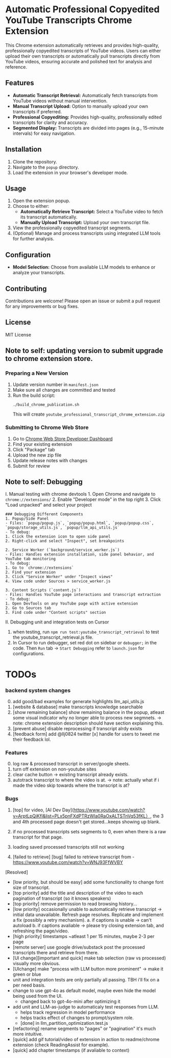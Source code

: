 # Automatic Professional Copyedited YouTube Transcripts Chrome Extension

This Chrome extension automatically retrieves and provides high-quality, professionally copyedited transcripts of YouTube videos. Users can either upload their own transcripts or automatically pull transcripts directly from YouTube videos, ensuring accurate and polished text for analysis and reference.

## Features

- **Automatic Transcript Retrieval:** Automatically fetch transcripts from YouTube videos without manual intervention.
- **Manual Transcript Upload:** Option to manually upload your own transcripts if preferred.
- **Professional Copyediting:** Provides high-quality, professionally edited transcripts for clarity and accuracy.
- **Segmented Display:** Transcripts are divided into pages (e.g., 15-minute intervals) for easy navigation.


## Installation

1. Clone the repository.
2. Navigate to the `popup` directory.
3. Load the extension in your browser's developer mode.

## Usage

1. Open the extension popup.
2. Choose to either:
    - **Automatically Retrieve Transcript:** Select a YouTube video to fetch its transcript automatically.
    - **Manually Upload Transcript:** Upload your own transcript file.
3. View the professionally copyedited transcript segments.
4. (Optional) Manage and process transcripts using integrated LLM tools for further analysis.

## Configuration

- **Model Selection:** Choose from available LLM models to enhance or analyze your transcripts.

## Contributing

Contributions are welcome! Please open an issue or submit a pull request for any improvements or bug fixes.

## License

MIT License

## Note to self: updating version to submit upgrade to chrome extension store.

### Preparing a New Version
1. Update version number in `manifest.json`
2. Make sure all changes are committed and tested
3. Run the build script:
   ```bash
   ./build_chrome_publication.sh
   ```
   This will create `youtube_professional_transcript_chrome_extension.zip`

### Submitting to Chrome Web Store
1. Go to [Chrome Web Store Developer Dashboard](https://chrome.google.com/webstore/devconsole)
2. Find your existing extension
3. Click "Package" tab
4. Upload the new zip file
5. Update release notes with changes
6. Submit for review


## Note to self: Debugging 

I. Manual testing with chrome devtools
    1. Open Chrome and navigate to `chrome://extensions/`
    2. Enable "Developer mode" in the top right
    3. Click "Load unpacked" and select your project

    ### Debugging Different Components
    1. Popup/Side Panel
    - Files: `popup/popup.js`, `popup/popup.html`, `popup/popup.css`, `popup/storage_utils.js`, `popup/llm_api_utils.js`
    - To debug:
    1. Click the extension icon to open side panel
    2. Right-click and select "Inspect", set breakpoints

    2. Service Worker (`background/service_worker.js`)
    - Files: Handles extension installation, side panel behavior, and YouTube tab monitoring
    - To debug:
    1. Go to `chrome://extensions`
    2. Find your extension
    3. Click "Service Worker" under "Inspect views"
    4. View code under Sources > service_worker.js

    3. Content Scripts (`content.js`)
    - Files: Handles YouTube page interactions and transcript extraction
    - To debug:
    1. Open DevTools on any YouTube page with active extension
    2. Go to Sources tab
    3. Find code under "Content scripts" section

II. Debugging unit and integration tests on Cursor
 1. when testing, run `npm run test:youtube_transcript_retrieval` to test the youtube_transcript_retrieval.js file.
 2. In Cursor to run debugger, set red dot on sidebar or `debugger;` in the code. Then `Run` tab -> `Start Debugging` refer to `launch.json` for configurations.

# TODOs
### backend system changes
0. add good/bad examples for generate highlights llm_api_utils.js
6. [website & database] make transcripts knowledge searchable
7. [show remaining balance] show remaining balance in the popup, atleast some visual indicator why no longer able to process new segmnets.
    -> note: chrome extension description should have section explaining this.
8. [prevent abuse] disable reprocessing if transcript alrdy exists
9. [feedback form] add @llj0824 twitter [x] handle for users to tweet me their feedback lol.


### Features
0. log raw & processed transcript in server/google sheets.
1. turn off extension on non-youtube sites
0. clear cache button -> existing transcript already exists.
1. autotrack transcript to where the video is at.
    -> note: actually what if i made the video skip towards where the transcript is at?


### Bugs
1. [top] for video, [AI Dev Day](https://www.youtube.com/watch?v=ArptLpQiKfI&list=PLx5pnFXdPTRzWla0RaOxALTSTnVq53fKL）, the 3 and 4th processed page doesn't get stored...keeps showing up blank.

1. if no processed transcripts sets segments to 0, even when there is a raw transcript for that page.
2. loading saved processed transcripts still not working
3. [failed to retrieve] [bug] failed to retrieve transcript from - https://www.youtube.com/watch?v=WNJ93FfWVBY

[Resolved]
* [low priority, but should be easy] add some functionality to change font size of transcript.
* [top priority] add the title and description of the video to each pagination of transcript (so it knows speakers)
* [top priority] remove permission to read browsing history...
* [low priority] occasionally unable to automatically retrieve transcript -> initial data unavailable. Refresh page resolves. Replicate and implement a fix (possibly a retry mechanism).
	a. if captions is unable -> can't autoload
	b. if captions avaliable -> please try closing extension tab, and refreshing the page/video.
* [high priority] timestamps ~atleast 1 per 15 minutes, maybe 2-3 per page
* [remote server] use google drive/substack post the processed transcripts there and retrieve from there.
* [UI change][important and quick] make tab selection (raw vs processed) visually more obvious.
* [UIchange] make "process with LLM button more prominent" -> make it green or blue 
* unit and integration tests are only partially all passing. TBH i'll fix on a per need basis.
* change to use gpt-4o as default model, maybe even hide the model being used from the UI.
    - changed back to gpt-4o-mini after optimizing it
* add unit and LLM-as-judge to automaticaly test responses from LLM.
    - helps track regression in model performance
    - helps tracks effect of changes to prompt/system role.
    - [done] in llm_partition_optimization.test.js
* [refactoring] rename segments to "pages" or "pagination" it's much more intuitive.
* [quick] add gif tutorial/video of extension in action to readme/chrome extension (check ReadingAssist for example).  
* [quick] add chapter timestamps (if avaliable to context)